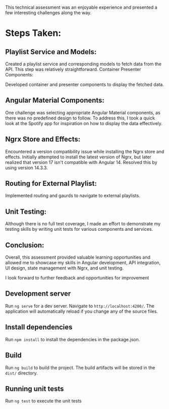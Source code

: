 This technical assessment was an enjoyable experience and presented a few interesting challenges along the way.

# Steps Taken:
## Playlist Service and Models:

Created a playlist service and corresponding models to fetch data from the API. This step was relatively straightforward.
Container Presenter Components:

Developed container and presenter components to display the fetched data.
## Angular Material Components:

One challenge was selecting appropriate Angular Material components, as there was no predefined design to follow. To address this, I took a quick look at the Spotify app for inspiration on how to display the data effectively.
## Ngrx Store and Effects:

Encountered a version compatibility issue while installing the Ngrx store and effects. Initially attempted to install the latest version of Ngrx, but later realized that version 17 isn't compatible with Angular 14. Resolved this by using version 14.3.3.

## Routing for External Playlist:

Implemented routing and gaurds to navigate to external playlists.

## Unit Testing:

Although there is no full test coverage, I made an effort to demonstrate my testing skills by writing unit tests for various components and services.

## Conclusion:

Overall, this assessment provided valuable learning opportunities and allowed me to showcase my skills in Angular development, API integration, UI design, state management with Ngrx, and unit testing. 

I look forward to further feedback and opportunities for improvement

## Development server

Run `ng serve` for a dev server. Navigate to `http://localhost:4200/`. The application will automatically reload if you change any of the source files.

## Install dependencies
 Run `npm install` to install the dependencies in the package.json.

## Build

Run `ng build` to build the project. The build artifacts will be stored in the `dist/` directory.

## Running unit tests

Run `ng test` to execute the unit tests
